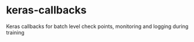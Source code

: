 # keras-callbacks
Keras callbacks for batch level check points, monitoring and logging during training
